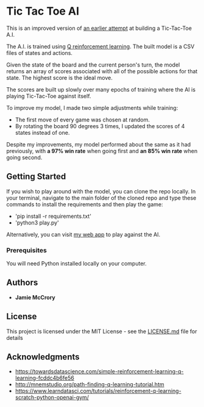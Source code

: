 # Tic Tac Toe AI

This is an improved version of [an earlier attempt](https://github.com/jamiejamiebobamie/Tic-Tac-Toe-with-Q-Reinforcement-Learning) at building a Tic-Tac-Toe A.I.

The A.I. is trained using [Q reinforcement learning](https://en.wikipedia.org/wiki/Q-learning). The built model is a CSV files of states and actions.

Given the state of the board and the current person's turn, the model returns an array of scores associated with all of the possible actions for that state. The highest score is the ideal move.

The scores are built up slowly over many epochs of training where the AI is playing Tic-Tac-Toe against itself.

To improve my model, I made two simple adjustments while training:
* The first move of every game was chosen at random.
* By rotating the board 90 degrees 3 times, I updated the scores of 4 states instead of one.

Despite my improvements, my model performed about the same as it had previously, with **a 97% win rate** when going first and **an 85% win rate** when going second.

## Getting Started

If you wish to play around with the model, you can clone the repo locally. In your terminal, navigate to the main folder of the cloned repo and type these commands to install the requirements and then play the game:
* 'pip install -r requirements.txt'
* 'python3 play.py'

Alternatively, you can visit [my web app](https://tictactoe-play.herokuapp.com) to play against the AI.

### Prerequisites

You will need Python installed locally on your computer.

## Authors

* **Jamie McCrory**

## License

This project is licensed under the MIT License - see the [LICENSE.md](LICENSE.md) file for details

## Acknowledgments

* https://towardsdatascience.com/simple-reinforcement-learning-q-learning-fcddc4b6fe56
* http://mnemstudio.org/path-finding-q-learning-tutorial.htm
* https://www.learndatasci.com/tutorials/reinforcement-q-learning-scratch-python-openai-gym/
